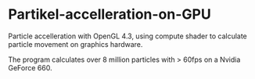 # Partikel-accelleration-on-GPU
Particle accelleration with OpenGL 4.3, using compute shader to calculate particle movement on graphics hardware.

The program calculates over 8 million particles with > 60fps on a Nvidia GeForce 660.

